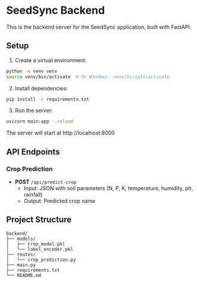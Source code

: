# SeedSync Backend

This is the backend server for the SeedSync application, built with FastAPI.

## Setup

1. Create a virtual environment:
```bash
python -m venv venv
source venv/bin/activate  # On Windows: venv\Scripts\activate
```

2. Install dependencies:
```bash
pip install -r requirements.txt
```

3. Run the server:
```bash
uvicorn main:app --reload
```

The server will start at http://localhost:8000

## API Endpoints

### Crop Prediction
- **POST** `/api/predict-crop`
  - Input: JSON with soil parameters (N, P, K, temperature, humidity, ph, rainfall)
  - Output: Predicted crop name

## Project Structure
```
backend/
├── models/
│   ├── crop_model.pkl
│   └── label_encoder.pkl
├── routes/
│   └── crop_prediction.py
├── main.py
├── requirements.txt
└── README.md
``` 